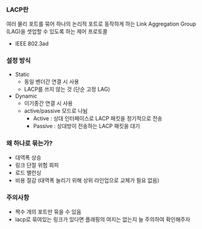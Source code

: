 ### LACP란
여러 물리 포트를 묶어 하나의 논리적 포트로 동작하게 하는 Link Aggregation Group (LAG)을 셋업할 수 있도록 하는 제어 프로토콜
- IEEE 802.3ad

### 설정 방식
- Static
    - 동일 벤더간 연결 시 사용
    - LACP를 쓰지 않는 것 (단순 고정 LAG)
- Dynamic
    - 이기종간 연결 시 사용
    - active/passive 모드로 나뉨
        - Active : 상대 인터페이스로 LACP 패킷을 정기적으로 전송
        - Passive : 상대방이 전송하는 LACP 패킷을 대기

### 왜 하나로 묶는가?
- 대역폭 상승
- 링크 단절 위험 회피
- 로드 밸런싱
- 비용 절감 (대역폭 늘리기 위해 상위 라인업으로 교체가 필요 없음)

### 주의사항
- 짝수 개의 포트만 묶을 수 있음
- lacp로 묶여있는 링크가 있다면 플래핑의 여지는 없는지 늘 주의하여 확인해주자